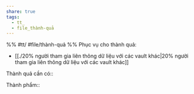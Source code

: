 ```yaml
---
share: true
tags:
  - tt_
  - file_thành-quả
---
```


%%
#tt/
#file/thành-quả
%%
Phục vụ cho thành quả:
- [[./20% người tham gia liên thông dữ liệu với các vault khác|20% người tham gia liên thông dữ liệu với các vault khác]]

Thành quả cần có:: 

Thành phẩm::
